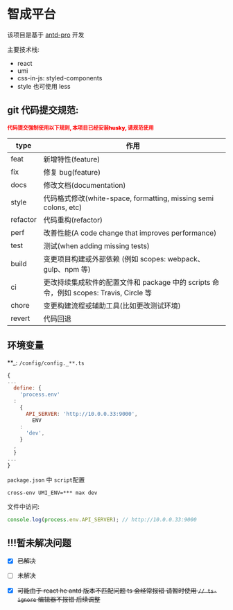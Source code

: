 # 智成平台

该项目是基于 [antd-pro](https://pro.ant.design/zh-CN/docs/getting-started/) 开发

主要技术栈:

- react
- umi
- css-in-js: styled-components
- style 也可使用 less

## git 代码提交规范:

<style>
.important{
  font-size: 12px;
  color: red; 
  font-weight: 900;
}
</style>
<p  class="important"> 代码提交强制使用以下规则,  本项目已经安装husky, 请规范使用 </p>

| type | 作用 |
| --- | --- |
| feat | 新增特性(feature) |
| fix | 修复 bug(feature) |
| docs | 修改文档(documentation) |
| style | 代码格式修改(white-space, formatting, missing semi colons, etc) |
| refactor | 代码重构(refactor) |
| perf | 改善性能(A code change that improves performance) |
| test | 测试(when adding missing tests) |
| build | 变更项目构建或外部依赖 (例如 scopes: webpack、gulp、npm 等) |
| ci | 更改持续集成软件的配置文件和 package 中的 scripts 命令，例如 scopes: Travis, Circle 等 |
| chore | 变更构建流程或辅助工具(比如更改测试环境) |
| revert | 代码回退 |

## 环境变量

**_: `/config/config._**.ts`

```javascript
{
...
  define: {
    'process.env'
  :
    {
      API_SERVER: 'http://10.0.0.33:9000',
        ENV
    :
      'dev',
    }
  ,
  }
...
}

```

`package.json` 中 `script`配置

```shell
cross-env UMI_ENV=*** max dev
```

文件中访问:

```javascript
console.log(process.env.API_SERVER); // http://10.0.0.33:9000
```

## !!!暂未解决问题

- [x] ~~已解决~~
- [ ] 未解决

- [x] ~~可能由于 react he antd 版本不匹配问题 ts 会经常报错 请暂时使用 `// ts-ignore` 编辑器不报错 后续调整~~
